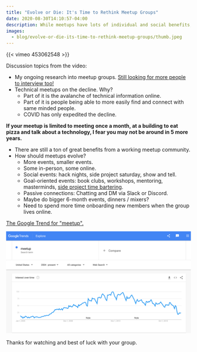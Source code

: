 ```yaml
---
title: "Evolve or Die: It's Time to Rethink Meetup Groups"
date: 2020-08-30T14:10:57-04:00
description: While meetups have lots of individual and social benefits, many have not evolved and are on a declining trajectory. In today’s video we’ll ponder as to the causes of this decline and how you can evolve your own meetup group to not only survive, but thrive.
images:
  - blog/evolve-or-die-its-time-to-rethink-meetup-groups/thumb.jpeg
---
```


{{< vimeo 453062548 >}}

Discussion topics from the video:

* My ongoing research into meetup groups. [Still looking for more people to interview too!](http://mikezornek.com/posts/2020/8/help-me-with-an-introduction-to-your-meetup-organizer/)
* Technical meetups on the decline. Why?
	* Part of it is the avalanche of technical information online.
	* Part of it is people being able to more easily find and connect with same minded people.
	* COVID has only expedited the decline.

**If your meetup is limited to meeting once a month, at a building to eat pizza and talk about a technology, I fear you may not be around in 5 more years.**

* There are still a ton of great benefits from a working meetup community.
* How should meetups evolve?
	* More events, smaller events.
	* Some in-person, some online.
	* Social events: hack nights, side project saturday, show and tell.
	* Goal-oriented events: book clubs, workshops, mentoring, masterminds, [side project time bartering](http://mikezornek.com/posts/2020/8/bartering-with-other-developers-on-side-projects/).
	* Passive connections: Chatting and DM via Slack or Discord.
	* Maybe do bigger 6-month events, dinners / mixers?
	* Need to spend more time onboarding new members when the group lives online.

[The Google Trend for "meetup".](https://trends.google.com/trends/explore?date=all&q=meetup)

![Chart of Google Trends for the word Meetup since 2004.](chart.png)

Thanks for watching and best of luck with your group.